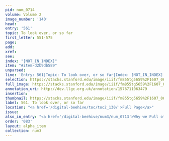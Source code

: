 ```yaml
---
pid: num_0714
volume: Volume 2
image_number: '140'
head: 
entry: '561'
topic: To look over, or so far
first_letter: 551-575
page: 
add: 
xref: 
see: 
index: "[NOT_IN_INDEX]"
item: "#item-d2b9db589"
unparsed: 
line: 'Entry: 561|Topic: To look over, or so far|Index: [NOT_IN_INDEX]|#item-d2b9db589'
selection: https://stacks.stanford.edu/image/iiif/fm855tg5659%2F1607_0607/853,2734,2743,220/full/0/default.jpg
full_image: https://stacks.stanford.edu/image/iiif/fm855tg5659%2F1607_0607/full/full/0/default.jpg
annotation_uri: http://dev.llgc.org.uk/annotation/1576711063479
insertion: 
thumbnail: https://stacks.stanford.edu/image/iiif/fm855tg5659%2F1607_0607/853,2734,600,180/250,/0/default.jpg
label: 561. To look over, or so far
location: "<a href='/digital-beehive/toc/toc2_130/'>Full Page</a>"
issue: 
also_in_entry: "<a href='/digital-beehive/num3/num_0713'>Why we Pull off our Hats</a>"
order: '083'
layout: alpha_item
collection: num3
---
```

